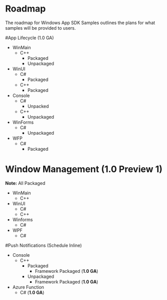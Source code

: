 # Roadmap

The roadmap for Windows App SDK Samples outlines the plans for what samples will be provided to users.


#App Lifecycle (1.0 GA)

* WinMain
    * C++
        * Packaged
        * Unpackaged
* WinUI
    * C#
        * Packaged
    * C++
        * Packaged
* Console
    * C#
        * Unpacked
    * C++
        * Unpackaged
* WinForms
    * C#
        * Unpackaged
* WFP
    * C#
        * Packaged

# Window Management (1.0 Preview 1)
**Note:** All Packaged

* WinMain
    * C++
* WinUI
    * C#
    * C++
* Winforms
    * C#
* WPF
    * C#

#Push Notifications (Schedule Inline)
* Console
    * C++
        * Packaged
            * Framework Packaged (**1.0 GA**)
        * Unpackaged
            * Framework Packaged (**1.0 GA**)
* Azure Function            
    * C# (**1.0 GA**)
   



























